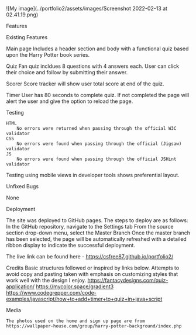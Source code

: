 ![My image](../portfolio2/assets/images/Screenshot 2022-02-13 at 02.41.19.png)

Features

Existing Features

Main page
        Includes a header section and body with a functional quiz based upon the Harry Potter book series. 

Quiz
        Fan quiz incldues 8 questions with 4 answers each. User can click their choice and follow by submitting their answer.

Scorer
        Score tracker will show user total score at end of the quiz.

Timer
        User has 80 seconds to complete quiz. If not completed the page will alert the user and give the option to reload the page.


Testing


    HTML
        No errors were returned when passing through the official W3C validator
    CSS
        No errors were found when passing through the official (Jigsaw) validator
    JS
        No errors were found when passing through the official JSHint validator

Testing using mobile views in developer tools shows preferential layout. 

Unfixed Bugs

None


Deployment

  The site was deployed to GitHub pages. The steps to deploy are as follows:
        In the GitHub repository, navigate to the Settings tab
        From the source section drop-down menu, select the Master Branch
        Once the master branch has been selected, the page will be automatically refreshed with a detailed ribbon display to indicate the successful deployment.

The live link can be found here -  https://csfree87.github.io/portfolio2/

Credits
Basic structures followed or inspired by links below. Attempts to avoid copy and pasting taken with emphasis on customizing styles that work well with the design I enjoy. 
https://fantacydesigns.com/quiz-application/
https://mycolor.space/gradient3
https://www.codegrepper.com/code-examples/javascript/how+to+add+timer+to+quiz+in+java+script


Media

    The photos used on the home and sign up page are from https://wallpaper-house.com/group/harry-potter-background/index.php
    

